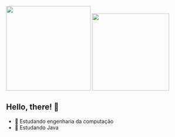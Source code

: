 <div>
  <img height="230em" src="https://github-readme-stats.vercel.app/api?username=Meichl&theme=dark">
  <img height="210em" src="https://github-readme-stats.vercel.app/api/top-langs/?username=Meichl&theme=dark">
</div>
          
## Hello, there! 👋


- 🔭 Estudando engenharia da computação
- 🌱 Estudando Java
